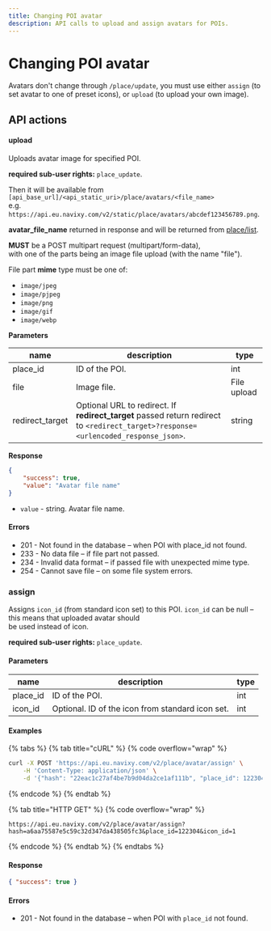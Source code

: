 ```yaml
---
title: Changing POI avatar
description: API calls to upload and assign avatars for POIs.
---
```


# Changing POI avatar

Avatars don't change through `/place/update`, you must use either `assign` (to set avatar to one of preset icons), or `upload` (to upload your own image).

## API actions

#### upload

Uploads avatar image for specified POI.

**required sub-user rights:** `place_update`.

Then it will be available from `[api_base_url]/<api_static_uri>/place/avatars/<file_name>`\
e.g. `https://api.eu.navixy.com/v2/static/place/avatars/abcdef123456789.png`.

**avatar\_file\_name** returned in response and will be returned from [place/list](work-with-poi.md#list).

**MUST** be a POST multipart request (multipart/form-data),\
with one of the parts being an image file upload (with the name "file").

File part **mime** type must be one of:

* `image/jpeg`
* `image/pjpeg`
* `image/png`
* `image/gif`
* `image/webp`

**Parameters**

| name             | description                                                                                                                          | type        |
| ---------------- | ------------------------------------------------------------------------------------------------------------------------------------ | ----------- |
| place\_id        | ID of the POI.                                                                                                                       | int         |
| file             | Image file.                                                                                                                          | File upload |
| redirect\_target | Optional URL to redirect. If **redirect\_target** passed return redirect to `<redirect_target>?response=<urlencoded_response_json>`. | string      |

**Response**

```json
{
    "success": true,
    "value": "Avatar file name"
}
```

* `value` - string. Avatar file name.

#### Errors

* 201 - Not found in the database – when POI with place\_id not found.
* 233 - No data file – if file part not passed.
* 234 - Invalid data format – if passed file with unexpected mime type.
* 254 - Cannot save file – on some file system errors.

### assign

Assigns `icon_id` (from standard icon set) to this POI. `icon_id` can be null – this means that uploaded avatar should\
be used instead of icon.

**required sub-user rights:** `place_update`.

#### Parameters

| name      | description                                      | type |
| --------- | ------------------------------------------------ | ---- |
| place\_id | ID of the POI.                                   | int  |
| icon\_id  | Optional. ID of the icon from standard icon set. | int  |

#### Examples

{% tabs %}
{% tab title="cURL" %}
{% code overflow="wrap" %}
```sh
curl -X POST 'https://api.eu.navixy.com/v2/place/avatar/assign' \
    -H 'Content-Type: application/json' \
    -d '{"hash": "22eac1c27af4be7b9d04da2ce1af111b", "place_id": 122304, "icon_id": 1}'
```
{% endcode %}
{% endtab %}

{% tab title="HTTP GET" %}
{% code overflow="wrap" %}
```http
https://api.eu.navixy.com/v2/place/avatar/assign?hash=a6aa75587e5c59c32d347da438505fc3&place_id=122304&icon_id=1
```
{% endcode %}
{% endtab %}
{% endtabs %}

#### Response

```json
{ "success": true }
```

#### Errors

* 201 - Not found in the database – when POI with `place_id` not found.

